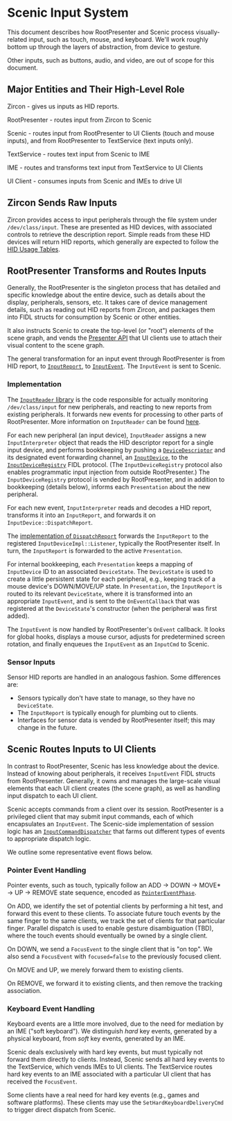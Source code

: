 # Scenic Input System

This document describes how RootPresenter and Scenic process visually-related
input, such as touch, mouse, and keyboard. We'll work roughly bottom up through
the layers of abstraction, from device to gesture.

Other inputs, such as buttons, audio, and video, are out of scope for this
document.

## Major Entities and Their High-Level Role

Zircon - gives us inputs as HID reports.

RootPresenter - routes input from Zircon to Scenic

Scenic - routes input from RootPresenter to UI Clients (touch and mouse inputs),
and from RootPresenter to TextService (text inputs only).

TextService - routes text input from Scenic to IME

IME - routes and transforms text input from TextService to UI Clients

UI Client - consumes inputs from Scenic and IMEs to drive UI

## Zircon Sends Raw Inputs

Zircon provides access to input peripherals through the file system under
`/dev/class/input`. These are presented as HID devices, with associated controls
to retrieve the description report. Simple reads from these HID devices will
return HID reports, which generally are expected to follow the
[HID Usage Tables](https://www.usb.org/document-library/hid-usage-tables-112).

## RootPresenter Transforms and Routes Inputs

Generally, the RootPresenter is the singleton process that has detailed and
specific knowledge about the entire device, such as details about the display,
peripherals, sensors, etc. It takes care of device management details, such as
reading out HID reports from Zircon, and packages them into FIDL structs for
consumption by Scenic or other entities.

It also instructs Scenic to create the top-level (or "root") elements of the
scene graph, and vends the
[Presenter API](/sdk/fidl/fuchsia.ui.policy/presenter.fidl)
that UI clients use to attach their visual content to the scene graph.

The general transformation for an input event through RootPresenter is from HID
report, to
[`InputReport`](/sdk/fidl/fuchsia.ui.input/input_reports.fidl),
to
[`InputEvent`](/sdk/fidl/fuchsia.ui.input/input_events.fidl).
The `InputEvent` is sent to Scenic.

### Implementation

The
[`InputReader` library](/garnet/bin/ui/input_reader/)
is the code responsible for actually monitoring `/dev/class/input` for new
peripherals, and reacting to new reports from existing peripherals. It forwards
new events for processing to other parts of RootPresenter.
More information on `InputReader` can be found
[here](/garnet/bin/ui/input_reader/README.md).

For each new peripheral (an input device), `InputReader` assigns a new
`InputInterpreter` object that reads the HID descriptor report for a single
input device, and performs bookkeeping by pushing a
[`DeviceDescriptor`](/sdk/fidl/fuchsia.ui.input/input_reports.fidl)
and its designated event forwarding channel, an
[`InputDevice`](/sdk/fidl/fuchsia.ui.input/input_device_registry.fidl#17),
to the
[`InputDeviceRegistry`](/sdk/fidl/fuchsia.ui.input/input_device_registry.fidl#12)
FIDL protocol. (The `InputDeviceRegistry` protocol also enables programmatic
input injection from outside RootPresenter.) The `InputDeviceRegistry` protocol
is vended by RootPresenter, and in addition to bookkeeping (details below),
informs each `Presentation` about the new peripheral.

For each new event, `InputInterpreter` reads and decodes a HID report,
transforms it into an `InputReport`, and forwards it on
`InputDevice::DispatchReport`.

The
[implementation of `DispatchReport`](/src/lib/ui/input/input_device_impl.h)
forwards the `InputReport` to the registered `InputDeviceImpl::Listener`,
typically the RootPresenter itself. In turn, the `InputReport` is forwarded to
the active `Presentation`.

For internal bookkeeping, each `Presentation` keeps a mapping of `InputDevice`
ID to an associated `DeviceState`. The `DeviceState` is used to create a little
persistent state for each peripheral, e.g., keeping track of a mouse device's
DOWN/MOVE/UP state. In `Presentation`, the `InputReport` is routed to its
relevant `DeviceState`, where it is transformed into an appropriate
`InputEvent`, and is sent to the `OnEventCallback` that was registered at the
`DeviceState`'s constructor (when the peripheral was first added).

The `InputEvent` is now handled by RootPresenter's `OnEvent` callback. It looks
for global hooks, displays a mouse cursor, adjusts for predetermined screen
rotation, and finally enqueues the `InputEvent` as an `InputCmd` to Scenic.

### Sensor Inputs

Sensor HID reports are handled in an analogous fashion. Some differences are:

*   Sensors typically don't have state to manage, so they have no `DeviceState`.
*   The `InputReport` is typically enough for plumbing out to clients.
*   Interfaces for sensor data is vended by RootPresenter itself; this may
    change in the future.

## Scenic Routes Inputs to UI Clients

In contrast to RootPresenter, Scenic has less knowledge about the device.
Instead of knowing about peripherals, it receives `InputEvent` FIDL structs from
RootPresenter. Generally, it owns and manages the large-scale visual elements
that each UI client creates (the scene graph), as well as handling input
dispatch to each UI client.

Scenic accepts commands from a client over its session. RootPresenter is a
privileged client that may submit input commands, each of which encapsulates an
`InputEvent`. The Scenic-side implementation of session logic has an
[`InputCommandDispatcher`](/src/ui/scenic/lib/input/input_system.h)
that farms out different types of events to appropriate dispatch logic.

We outline some representative event flows below.

### Pointer Event Handling

Pointer events, such as touch, typically follow an ADD &rarr; DOWN &rarr; MOVE\*
&rarr; UP &rarr; REMOVE state sequence, encoded as
[`PointerEventPhase`](/sdk/fidl/fuchsia.ui.input/input_events.fidl).

On ADD, we identify the set of potential clients by performing a hit test, and
forward this event to these clients. To associate future touch events by the
same finger to the same clients, we track the set of clients for that particular
finger. Parallel dispatch is used to enable gesture disambiguation (TBD), where
the touch events should eventually be owned by a single client.

On DOWN, we send a `FocusEvent` to the single client that is "on top". We also
send a `FocusEvent` with `focused=false` to the previously focused client.

On MOVE and UP, we merely forward them to existing clients.

On REMOVE, we forward it to existing clients, and then remove the tracking
association.

### Keyboard Event Handling

Keyboard events are a little more involved, due to the need for mediation by an
IME ("soft keyboard"). We distinguish *hard* key events, generated by a physical
keyboard, from *soft* key events, generated by an IME.

Scenic deals exclusively with hard key events, but must typically not forward
them directly to clients. Instead, Scenic sends all hard key events to the
TextService, which vends IMEs to UI clients. The TextService routes hard key
events to an IME associated with a particular UI client that has received the
`FocusEvent`.

Some clients have a real need for hard key events (e.g., games and software
platforms). These clients may use the `SetHardKeyboardDeliveryCmd` to trigger
direct dispatch from Scenic.
